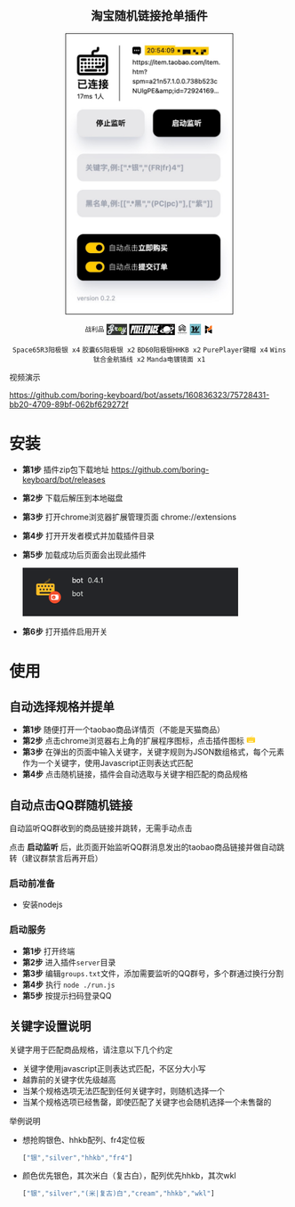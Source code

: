 <div align="center">
  <h2 style="text-align: center;">淘宝随机链接抢单插件</h2>

<img src="./images/screenshot.JPG" alt="image info" width="300" border="1" />

<p></p>
<sup>战利品</sup>

<img src="./images/logo_graystudio.jpg" height="20"/>
<img src="./images/logo_pixelspace.jpg" height="20"/>
<img src="./images/logo_gomaster.jpg" height="20"/>
<img src="./images/logo_wins.png" height="20"/>
<img src="./images/logo_manda.png" height="20"/>

`Space65R3阳极银 x4` `胶囊65阳极银 x2` `BD60阳极银HHKB x2` `PurePlayer键帽 x4` `Wins钛合金航插线 x2` `Manda电镀镜面 x1`

</div>

视频演示

https://github.com/boring-keyboard/bot/assets/160836323/75728431-bb20-4709-89bf-062bf629272f


# 安装

- **第1步** 插件zip包下载地址 https://github.com/boring-keyboard/bot/releases
- **第2步** 下载后解压到本地磁盘
- **第3步** 打开chrome浏览器扩展管理页面 chrome://extensions
- **第4步** 打开开发者模式并加载插件目录
- **第5步** 加载成功后页面会出现此插件

  <img src="./images/install.png" />

- **第6步** 打开插件启用开关

# 使用

## 自动选择规格并提单

- **第1步** 随便打开一个taobao商品详情页（不能是天猫商品）
- **第2步** 点击chrome浏览器右上角的扩展程序图标，点击插件图标 ![image info](./images/icon16.png)
- **第3步** 在弹出的页面中输入关键字，关键字规则为JSON数组格式，每个元素作为一个关键字，使用Javascript正则表达式匹配
- **第4步** 点击随机链接，插件会自动选取与关键字相匹配的商品规格

## 自动点击QQ群随机链接

自动监听QQ群收到的商品链接并跳转，无需手动点击

点击 **启动监听** 后，此页面开始监听QQ群消息发出的taobao商品链接并做自动跳转（建议群禁言后再开启）

### 启动前准备

- 安装nodejs

### 启动服务

- **第1步** 打开终端
- **第2步** 进入插件```server```目录
- **第3步** 编辑```groups.txt```文件，添加需要监听的QQ群号，多个群通过换行分割
- **第4步** 执行 ```node ./run.js```
- **第5步** 按提示扫码登录QQ


## 关键字设置说明

关键字用于匹配商品规格，请注意以下几个约定

  - 关键字使用javascript正则表达式匹配，不区分大小写
  - 越靠前的关键字优先级越高
  - 当某个规格选项无法匹配到任何关键字时，则随机选择一个
  - 当某个规格选项已经售罄，即使匹配了关键字也会随机选择一个未售罄的

举例说明

  - 想抢购银色、hhkb配列、fr4定位板
    ```javascript
    ["银","silver","hhkb","fr4"]
    ```

  - 颜色优先银色，其次米白（复古白），配列优先hhkb，其次wkl
    ```javascript
    ["银","silver","(米|复古)白","cream","hhkb","wkl"]
    ```
